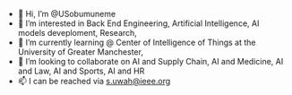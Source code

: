 - 👋 Hi, I’m @USobumuneme
- 👀 I’m interested in Back End Engineering, Artificial Intelligence, AI models deveploment, Research,
- 🌱 I’m currently learning @ Center of Intelligence of Things at the University of Greater Manchester,
- 💞️ I’m looking to collaborate on AI and Supply Chain, AI and Medicine, AI and Law, AI and Sports, AI and HR
- 📫 I can be reached via s.uwah@ieee.org

<!---
USobumuneme/USobumuneme is a ✨ special ✨ repository because its `README.md` (this file) appears on your GitHub profile.
You can click the Preview link to take a look at your changes.
--->

